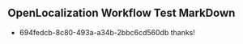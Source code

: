 ## OpenLocalization Workflow Test MarkDown
* 694fedcb-8c80-493a-a34b-2bbc6cd560db thanks!

<!--HONumber=Aug16_HO4-->


